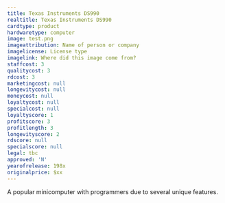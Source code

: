 ```yaml
---
title: Texas Instruments DS990
realtitle: Texas Instruments DS990
cardtype: product
hardwaretype: computer
image: test.png
imageattribution: Name of person or company
imagelicense: License type
imagelink: Where did this image come from?
staffcost: 3
qualitycost: 3
rdcost: 3
marketingcost: null
longevitycost: null
moneycost: null
loyaltycost: null
specialcost: null
loyaltyscore: 1
profitscore: 3
profitlength: 3
longevityscore: 2
rdscore: null
specialscore: null
legal: tbc
approved: 'N'
yearofrelease: 198x
originalprice: $xx
---
```


A popular minicomputer with programmers due to several unique features.
